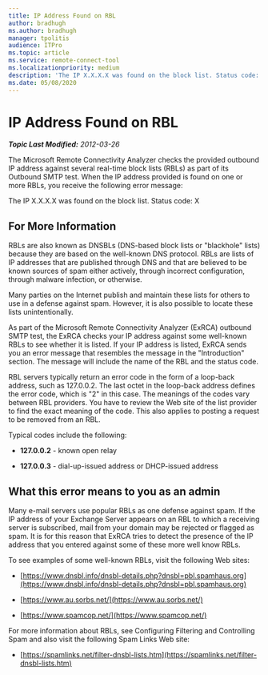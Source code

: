 ```yaml
---
title: IP Address Found on RBL
author: bradhugh
ms.author: bradhugh
manager: tpolitis
audience: ITPro 
ms.topic: article 
ms.service: remote-connect-tool
ms.localizationpriority: medium
description: 'The IP X.X.X.X was found on the block list. Status code: X'
ms.date: 05/08/2020
---
```


# IP Address Found on RBL


_**Topic Last Modified:** 2012-03-26_

The Microsoft Remote Connectivity Analyzer checks the provided outbound IP address against several real-time block lists (RBLs) as part of its Outbound SMTP test. When the IP address provided is found on one or more RBLs, you receive the following error message:

The IP X.X.X.X was found on the block list. Status code: X

## For More Information

RBLs are also known as DNSBLs (DNS-based block lists or "blackhole" lists) because they are based on the well-known DNS protocol. RBLs are lists of IP addresses that are published through DNS and that are believed to be known sources of spam either actively, through incorrect configuration, through malware infection, or otherwise.

Many parties on the Internet publish and maintain these lists for others to use in a defense against spam. However, it is also possible to locate these lists unintentionally.

As part of the Microsoft Remote Connectivity Analyzer (ExRCA) outbound SMTP test, the ExRCA checks your IP address against some well-known RBLs to see whether it is listed. If your IP address is listed, ExRCA sends you an error message that resembles the message in the "Introduction" section. The message will include the name of the RBL and the status code.

RBL servers typically return an error code in the form of a loop-back address, such as 127.0.0.2. The last octet in the loop-back address defines the error code, which is "2" in this case. The meanings of the codes vary between RBL providers. You have to review the Web site of the list provider to find the exact meaning of the code. This also applies to posting a request to be removed from an RBL.

Typical codes include the following:

  - **127.0.0.2** - known open relay

  - **127.0.0.3** - dial-up-issued address or DHCP-issued address

## What this error means to you as an admin

Many e-mail servers use popular RBLs as one defense against spam. If the IP address of your Exchange Server appears on an RBL to which a receiving server is subscribed, mail from your domain may be rejected or flagged as spam. It is for this reason that ExRCA tries to detect the presence of the IP address that you entered against some of these more well know RBLs.

To see examples of some well-known RBLs, visit the following Web sites:

  - [https://www.dnsbl.info/dnsbl-details.php?dnsbl=pbl.spamhaus.org](https://www.dnsbl.info/dnsbl-details.php?dnsbl=pbl.spamhaus.org)

  - [https://www.au.sorbs.net/](https://www.au.sorbs.net/)

  - [https://www.spamcop.net/](https://www.spamcop.net/)

For more information about RBLs, see Configuring Filtering and Controlling Spam and also visit the following Spam Links Web site:

  - [https://spamlinks.net/filter-dnsbl-lists.htm](https://spamlinks.net/filter-dnsbl-lists.htm)
